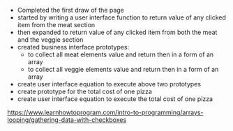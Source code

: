 * Completed the first draw of the page
* started by writing a user interface function to return value of any clicked item from the meat section
* then expanded to return value of any clicked item from both the meat and the veggie section
* created business interface prototypes:
  - to collect all meat elements value and return then in a form of an array
  - to collect all veggie elements value and return then in a form of an array
* create user interface equation to execute above two prototypes
* create prototype for the total cost of one pizza
* create user interface equation to execute the total cost of one pizza




https://www.learnhowtoprogram.com/intro-to-programming/arrays-looping/gathering-data-with-checkboxes
